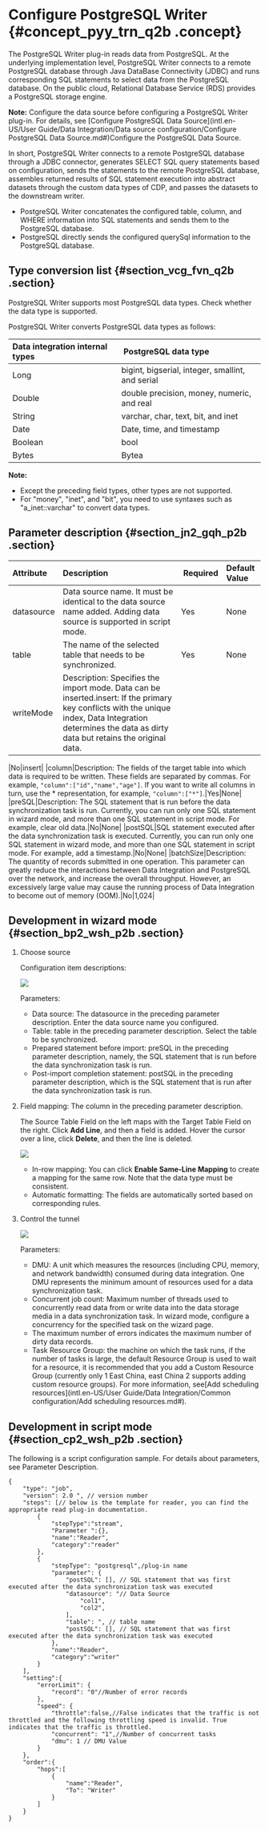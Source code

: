 # Configure PostgreSQL Writer {#concept_pyy_trn_q2b .concept}

The PostgreSQL Writer plug-in reads data from PostgreSQL. At the underlying implementation level, PostgreSQL Writer connects to a remote PostgreSQL database through Java DataBase Connectivity \(JDBC\) and runs corresponding SQL statements to select data from the PostgreSQL database. On the public cloud, Relational Database Service \(RDS\) provides a PostgreSQL storage engine. 

**Note:** Configure the data source before configuring a PostgreSQL Writer plug-in. For details, see [Configure PostgreSQL Data Source](intl.en-US/User Guide/Data Integration/Data source configuration/Configure PostgreSQL Data Source.md#)Configure the PostgreSQL Data Source.

In short, PostgreSQL Writer connects to a remote PostgreSQL database through a JDBC connector, generates SELECT SQL query statements based on configuration, sends the statements to the remote PostgreSQL database, assembles returned results of SQL statement execution into abstract datasets through the custom data types of CDP, and passes the datasets to the downstream writer.

-   PostgreSQL Writer concatenates the configured table, column, and WHERE information into SQL statements and sends them to the PostgreSQL database.
-   PostgreSQL directly sends the configured querySql information to the PostgreSQL database.

## Type conversion list {#section_vcg_fvn_q2b .section}

PostgreSQL Writer supports most PostgreSQL data types. Check whether the data type is supported.

PostgreSQL Writer converts PostgreSQL data types as follows:

|Data integration internal types| PostgreSQL data type|
|:------------------------------|:--------------------|
|Long|bigint, bigserial, integer, smallint, and serial|
|Double|double precision, money, numeric, and real|
|String|varchar, char, text, bit, and inet|
|Date|Date, time, and timestamp|
|Boolean|bool|
|Bytes|Bytea|

**Note:** 

-   Except the preceding field types, other types are not supported.
-   For "money", "inet", and "bit", you need to use syntaxes such as "a\_inet::varchar" to convert data types.

## Parameter description​ {#section_jn2_gqh_p2b .section}

|Attribute|Description| Required|Default Value|
|:--------|:----------|:--------|:------------|
|datasource|Data source name. It must be identical to the data source name added. Adding data source is supported in script mode.|Yes|None|
|table|The name of the selected table that needs to be synchronized.|Yes|None|
|writeMode|Description: Specifies the import mode. Data can be inserted.insert: If the primary key conflicts with the unique index, Data Integration determines the data as dirty data but retains the original data.

|No|insert|
|column|Description: The fields of the target table into which data is required to be written. These fields are separated by commas. For example, `"column":["id","name","age"]`. If you want to write all columns in turn, use the \* representation, for example, `"column":["*"]`.|Yes|None|
|preSQL|Description: The SQL statement that is run before the data synchronization task is run. Currently, you can run only one SQL statement in wizard mode, and more than one SQL statement in script mode. For example, clear old data.|No|None|
|postSQL|SQL statement executed after the data synchronization task is executed. Currently, you can run only one SQL statement in wizard mode, and more than one SQL statement in script mode. For example, add a timestamp.|No|None|
|batchSize|Description: The quantity of records submitted in one operation. This parameter can greatly reduce the interactions between Data Integration and PostgreSQL over the network, and increase the overall throughput. However, an excessively large value may cause the running process of Data Integration to become out of memory \(OOM\).|No|1,024|

## Development in wizard mode {#section_bp2_wsh_p2b .section}

1.  Choose source

    Configuration item descriptions:

    ![](http://static-aliyun-doc.oss-cn-hangzhou.aliyuncs.com/assets/img/16253/15367227528214_en-US.png)

    Parameters:

    -   Data source: The datasource in the preceding parameter description. Enter the data source name you configured.
    -   Table: table in the preceding parameter description. Select the table to be synchronized.
    -   Prepared statement before import: preSQL in the preceding parameter description, namely, the SQL statement that is run before the data synchronization task is run.
    -   Post-import completion statement: postSQL in the preceding parameter description, which is the SQL statement that is run after the data synchronization task is run.
2.  Field mapping: The column in the preceding parameter description.

    The Source Table Field on the left maps with the Target Table Field on the right. Click **Add Line**, and then a field is added. Hover the cursor over a line, click **Delete**, and then the line is deleted.

    ![](http://static-aliyun-doc.oss-cn-hangzhou.aliyuncs.com/assets/img/16253/15367227528215_en-US.png)

    -   In-row mapping: You can click **Enable Same-Line Mapping** to create a mapping for the same row. Note that the data type must be consistent.
    -   Automatic formatting: The fields are automatically sorted based on corresponding rules.
3.  Control the tunnel

    ![](http://static-aliyun-doc.oss-cn-hangzhou.aliyuncs.com/assets/img/16221/15367227527675_en-US.png)

    Parameters:

    -   DMU: A unit which measures the resources \(including CPU, memory, and network bandwidth\) consumed during data integration. One DMU represents the minimum amount of resources used for a data synchronization task.
    -   Concurrent job count: Maximum number of threads used to concurrently read data from or write data into the data storage media in a data synchronization task. In wizard mode, configure a concurrency for the specified task on the wizard page.
    -   The maximum number of errors indicates the maximum number of dirty data records.
    -   Task Resource Group: the machine on which the task runs, if the number of tasks is large, the default Resource Group is used to wait for a resource, it is recommended that you add a Custom Resource Group \(currently only 1 East China, east China 2 supports adding custom resource groups\). For more information, see[Add scheduling resources](intl.en-US/User Guide/Data Integration/Common configuration/Add scheduling resources.md#).

## Development in script mode {#section_cp2_wsh_p2b .section}

The following is a script configuration sample. For details about parameters, see Parameter Description.

```
{
    "type": "job",
    "version": 2.0 ", // version number
    "steps": [// below is the template for reader, you can find the appropriate read plug-in documentation.
        {
            "stepType":"stream",
            "Parameter ":{},
            "name":"Reader",
            "category":"reader"
        },
        {
            "stepType": "postgresql",/plug-in name
            "parameter": {
                "postSQL": [], // SQL statement that was first executed after the data synchronization task was executed
                "datasource": "// Data Source
                    "col1",
                    "col2",
                ],
                "table": ", // table name
                "postSQL": [], // SQL statement that was first executed after the data synchronization task was executed
            },
            "name":"Reader",
            "category":"writer"
        }
    ],
    "setting":{
        "errorLimit": {
            "record": "0"//Number of error records
        },
        "speed": {
            "throttle":false,//False indicates that the traffic is not throttled and the following throttling speed is invalid. True indicates that the traffic is throttled.
            "concurrent": "1",//Number of concurrent tasks
            "dmu": 1 // DMU Value
        }
    },
    "order":{
        "hops":[
            {
                "name":"Reader",
                "To": "Writer"
            }
        ]
    }
}
```

